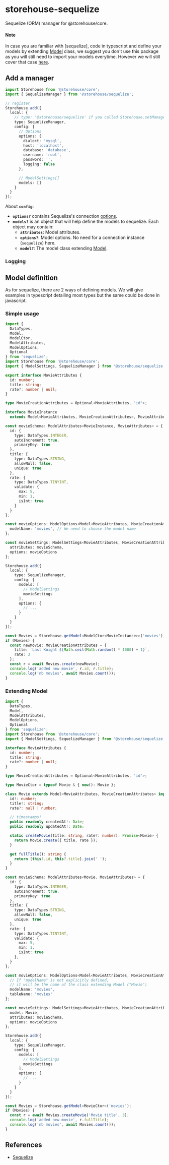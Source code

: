 # storehouse-sequelize
Sequelize (ORM) manager for @storehouse/core.

#### Note

In case you are familiar with [sequelize], code in typescript and define your models by extending [Model](https://sequelize.org/master/class/lib/model.js~Model.html) class, we suggest you don't use this package as you will still need to import your models everytime. However we will still cover that case [here](#extending-model). 


## Add a manager

```ts
import Storehouse from '@storehouse/core';
import { SequelizeManager } from '@storehouse/sequelize';

// register
Storehouse.add({
  local: {
    // type: '@storehouse/sequelize' if you called Storehouse.setManagerType(SequelizeManager)
    type: SequelizeManager, 
    config: {
      // Options
      options: {
        dialect: 'mysql',
        host: 'localhost',
        database: 'database',
        username: 'root',
        password: '',
        logging: false
      },

      // ModelSettings[]
      models: []
    }
  }
});
```

About **`config`**:

- **`options?`** contains Sequelize's connection [options](https://sequelize.org/master/class/lib/sequelize.js~Sequelize.html#instance-constructor-constructor).
- **`models?`** is an object that will help define the models to sequelize. Each object may contain:
    - **`attributes`**: Model attributes.
    - **`options?`**: Model options. No need for a connection instance (`sequelize`) here.
    - **`model?`**: The model class extending [Model](https://sequelize.org/master/class/lib/model.js~Model.html).


### Logging

## Model definition

As for sequelize, there are 2 ways of defining models. We will give examples in typescript detailing most types but the same could be done in javascript.

### Simple usage

```ts
import { 
  DataTypes, 
  Model,
  ModelCtor, 
  ModelAttributes, 
  ModelOptions, 
  Optional 
} from 'sequelize';
import Storehouse from '@storehouse/core';
import { ModelSettings, SequelizeManager } from '@storehouse/sequelize';

export interface MovieAttributes {
  id: number;
  title: string;
  rate?: number | null;
}

type MovieCreationAttributes = Optional<MovieAttributes, 'id'>;

interface MovieInstance
  extends Model<MovieAttributes, MovieCreationAttributes>, MovieAttributes { }

const movieSchema: ModelAttributes<MovieInstance, MovieAttributes> = {
  id: {
    type: DataTypes.INTEGER,
    autoIncrement: true,
    primaryKey: true
  },
  title: {
    type: DataTypes.STRING,
    allowNull: false,
    unique: true
  },
  rate: {
    type: DataTypes.TINYINT,
    validate: {
      max: 5,
      min: 1,
      isInt: true
    }
  }
};

const movieOptions: ModelOptions<Model<MovieAttributes, MovieCreationAttributes>> = {
  modelName: 'movies', // We need to choose the model name
};

const movieSettings: ModelSettings<MovieAttributes, MovieCreationAttributes> = {
  attributes: movieSchema,
  options: movieOptions
};

Storehouse.add({
  local: {
    type: SequelizeManager, 
    config: {
      models: [
        // ModelSettings
        movieSettings
      ],
      options: {
        // ...
      }
    }
  }
});

const Movies = Storehouse.getModel<ModelCtor<MovieInstance>>('movies');
if (Movies) {
  const newMovie: MovieCreationAttributes = {
    title: `Last Knight ${Math.ceil(Math.random() * 1000) + 1}`,
    rate: 3
  };
  const r = await Movies.create(newMovie);
  console.log('added new movie', r.id, r.title);
  console.log('nb movies', await Movies.count());
}
```

### Extending Model

```ts
import { 
  DataTypes, 
  Model, 
  ModelAttributes, 
  ModelOptions, 
  Optional  
} from 'sequelize';
import Storehouse from '@storehouse/core';
import { ModelSettings, SequelizeManager } from '@storehouse/sequelize';

interface MovieAttributes {
  id: number;
  title: string;
  rate?: number | null;
}

type MovieCreationAttributes = Optional<MovieAttributes, 'id'>;

type MovieCtor = typeof Movie & { new(): Movie };

class Movie extends Model<MovieAttributes, MovieCreationAttributes> implements MovieAttributes {
  id!: number;
  title!: string;
  rate?: null | number;

  // timestamps!
  public readonly createdAt!: Date;
  public readonly updatedAt!: Date;

  static createMovie(title: string, rate?: number): Promise<Movie> {
    return Movie.create({ title, rate });
  }

  get fullTitle(): string {
    return [this?.id, this?.title].join(' ');
  }
}

const movieSchema: ModelAttributes<Movie, MovieAttributes> = {
  id: {
    type: DataTypes.INTEGER,
    autoIncrement: true,
    primaryKey: true
  },
  title: {
    type: DataTypes.STRING,
    allowNull: false,
    unique: true
  },
  rate: {
    type: DataTypes.TINYINT,
    validate: {
      max: 5,
      min: 1,
      isInt: true
    },
  }
};

const movieOptions: ModelOptions<Model<MovieAttributes, MovieCreationAttributes>> = {
  // If "modelName" is not explicitly defined, 
  // it will be the name of the class extending Model ("Movie")
  modelName: 'movies', 
  tableName: 'movies'
};

const movieSettings: ModelSettings<MovieAttributes, MovieCreationAttributes> = {
  model: Movie,
  attributes: movieSchema,
  options: movieOptions
};

Storehouse.add({
  local: {
    type: SequelizeManager, 
    config: {
      models: [
        // ModelSettings
        movieSettings
      ],
      options: {
        // ...
      }
    }
  }
});

const Movies = Storehouse.getModel<MovieCtor>('movies');
if (Movies) {
  const r = await Movies.createMovie('Movie title', 3);
  console.log('added new movie', r.fullTitle);
  console.log('nb movies', await Movies.count());
}
```

## References

- [Sequelize](http://sequelize.org/)